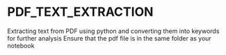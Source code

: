 # PDF_TEXT_EXTRACTION
Extracting text from PDF using python and converting them into keywords for further analysis
Ensure that the pdf file is in the same folder as your notebook 
